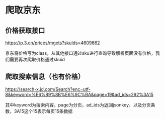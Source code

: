 # 爬取京东

## 价格获取接口

https://p.3.cn/prices/mgets?skuIds=4609662 

京东将价格写为class，从其他接口通过sku进行查询导致解析页面没有价格，我们需要再次爬取价格通过skuid

## 爬取搜索信息（也有价格）

<https://search-x.jd.com/Search?enc=utf-8&keyword=%E6%89%8B%E6%9C%BA&page=19&ad_ids=292%3A15> 

其中keyword为搜索内容，page为分页，ad_ids为返回jsonkey，以及分页条数，3A15这个15表示每页15条数据
